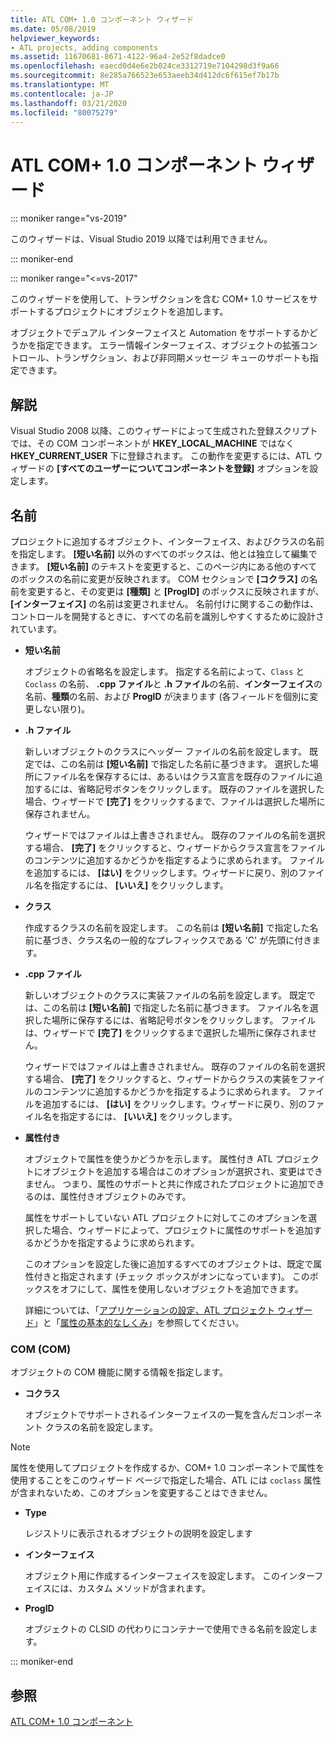 ```yaml
---
title: ATL COM+ 1.0 コンポーネント ウィザード
ms.date: 05/08/2019
helpviewer_keywords:
- ATL projects, adding components
ms.assetid: 11670681-8671-4122-96a4-2e52f8dadce0
ms.openlocfilehash: eaecd0d4e6e2b024ce3312719e7104298d3f9a66
ms.sourcegitcommit: 8e285a766523e653aeeb34d412dc6f615ef7b17b
ms.translationtype: MT
ms.contentlocale: ja-JP
ms.lasthandoff: 03/21/2020
ms.locfileid: "80075279"
---
```

# <a name="atl-com-10-component-wizard"></a>ATL COM+ 1.0 コンポーネント ウィザード

::: moniker range="vs-2019"

このウィザードは、Visual Studio 2019 以降では利用できません。

::: moniker-end

::: moniker range="<=vs-2017"

このウィザードを使用して、トランザクションを含む COM+ 1.0 サービスをサポートするプロジェクトにオブジェクトを追加します。

オブジェクトでデュアル インターフェイスと Automation をサポートするかどうかを指定できます。 エラー情報インターフェイス、オブジェクトの拡張コントロール、トランザクション、および非同期メッセージ キューのサポートも指定できます。

## <a name="remarks"></a>解説

Visual Studio 2008 以降、このウィザードによって生成された登録スクリプトでは、その COM コンポーネントが **HKEY_LOCAL_MACHINE** ではなく **HKEY_CURRENT_USER** 下に登録されます。 この動作を変更するには、ATL ウィザードの **[すべてのユーザーについてコンポーネントを登録]** オプションを設定します。

## <a name="names"></a>名前

プロジェクトに追加するオブジェクト、インターフェイス、およびクラスの名前を指定します。 **[短い名前]** 以外のすべてのボックスは、他とは独立して編集できます。 **[短い名前]** のテキストを変更すると、このページ内にある他のすべてのボックスの名前に変更が反映されます。 COM セクションで **[コクラス]** の名前を変更すると、その変更は **[種類]** と **[ProgID]** のボックスに反映されますが、 **[インターフェイス]** の名前は変更されません。 名前付けに関するこの動作は、コントロールを開発するときに、すべての名前を識別しやすくするために設計されています。

- **短い名前**

   オブジェクトの省略名を設定します。 指定する名前によって、`Class` と `Coclass` の名前、 **.cpp ファイル**と **.h ファイル**の名前、**インターフェイス**の名前、**種類**の名前、および **ProgID** が決まります (各フィールドを個別に変更しない限り)。

- **.h ファイル**

   新しいオブジェクトのクラスにヘッダー ファイルの名前を設定します。 既定では、この名前は **[短い名前]** で指定した名前に基づきます。 選択した場所にファイル名を保存するには、あるいはクラス宣言を既存のファイルに追加するには、省略記号ボタンをクリックします。 既存のファイルを選択した場合、ウィザードで **[完了]** をクリックするまで、ファイルは選択した場所に保存されません。

   ウィザードではファイルは上書きされません。 既存のファイルの名前を選択する場合、 **[完了]** をクリックすると、ウィザードからクラス宣言をファイルのコンテンツに追加するかどうかを指定するように求められます。 ファイルを追加するには、 **[はい]** をクリックします。ウィザードに戻り、別のファイル名を指定するには、 **[いいえ]** をクリックします。

- **クラス**

   作成するクラスの名前を設定します。 この名前は **[短い名前]** で指定した名前に基づき、クラス名の一般的なプレフィックスである 'C' が先頭に付きます。

- **.cpp ファイル**

   新しいオブジェクトのクラスに実装ファイルの名前を設定します。 既定では、この名前は **[短い名前]** で指定した名前に基づきます。 ファイル名を選択した場所に保存するには、省略記号ボタンをクリックします。 ファイルは、ウィザードで **[完了]** をクリックするまで選択した場所に保存されません。

   ウィザードではファイルは上書きされません。 既存のファイルの名前を選択する場合、 **[完了]** をクリックすると、ウィザードからクラスの実装をファイルのコンテンツに追加するかどうかを指定するように求められます。 ファイルを追加するには、 **[はい]** をクリックします。ウィザードに戻り、別のファイル名を指定するには、 **[いいえ]** をクリックします。

- **属性付き**

   オブジェクトで属性を使うかどうかを示します。 属性付き ATL プロジェクトにオブジェクトを追加する場合はこのオプションが選択され、変更はできません。 つまり、属性のサポートと共に作成されたプロジェクトに追加できるのは、属性付きオブジェクトのみです。

   属性をサポートしていない ATL プロジェクトに対してこのオプションを選択した場合、ウィザードによって、プロジェクトに属性のサポートを追加するかどうかを指定するように求められます。

   このオプションを設定した後に追加するすべてのオブジェクトは、既定で属性付きと指定されます (チェック ボックスがオンになっています)。 このボックスをオフにして、属性を使用しないオブジェクトを追加できます。

   詳細については、「[アプリケーションの設定、ATL プロジェクト ウィザード](../../atl/reference/application-settings-atl-project-wizard.md)」と「[属性の基本的なしくみ](../../windows/basic-mechanics-of-attributes.md)」を参照してください。

### <a name="com"></a>COM (COM)

オブジェクトの COM 機能に関する情報を指定します。

- **コクラス**

   オブジェクトでサポートされるインターフェイスの一覧を含んだコンポーネント クラスの名前を設定します。

> [!NOTE]
>  属性を使用してプロジェクトを作成するか、COM+ 1.0 コンポーネントで属性を使用することをこのウィザード ページで指定した場合、ATL には `coclass` 属性が含まれないため、このオプションを変更することはできません。

- **Type**

   レジストリに表示されるオブジェクトの説明を設定します

- **インターフェイス**

   オブジェクト用に作成するインターフェイスを設定します。 このインターフェイスには、カスタム メソッドが含まれます。

- **ProgID**

   オブジェクトの CLSID の代わりにコンテナーで使用できる名前を設定します。

::: moniker-end

## <a name="see-also"></a>参照

[ATL COM+ 1.0 コンポーネント](../../atl/reference/adding-an-atl-com-plus-1-0-component.md)
